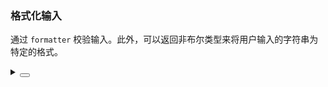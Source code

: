 ### 格式化输入

通过 `formatter` 校验输入。此外，可以返回非布尔类型来将用户输入的字符串为特定的格式。

<div class="cell-demo vp-raw">
  <yc-space direction="vertical">
    <yc-verification-code
      defaultValue="123456"
      style="width: 300px"
      :formatter="
        (inputValue) => (/^\d*$/.test(inputValue) ? inputValue : false)
      " />
     <yc-verification-code
      defaultValue="abcdef"
      style="width: 300px"
      :formatter="
        (inputValue) =>
          /^[a-zA-Z]*$/.test(inputValue) ? inputValue.toUpperCase() : ''
      "
    />
  </yc-space>
</div>

<details>
<summary>
 <button class="code-btn"  >
    <icon-code />
 </button>
</summary>

```vue
<template>
  <yc-space direction="vertical">
    <yc-verification-code
      defaultValue="123456"
      style="width: 300px"
      :formatter="
        (inputValue) => (/^\d*$/.test(inputValue) ? inputValue : false)
      " />
    <yc-verification-code
      defaultValue="abcdef"
      style="width: 300px"
      :formatter="
        (inputValue) =>
          /^[yc-zA-Z]*$/.test(inputValue) ? inputValue.toUpperCase() : ''
      " />
  </yc-space>
</template>
```

</details>
